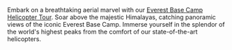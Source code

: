 Embark on a breathtaking aerial marvel with our <a href="https://everestexperience.com/everest-base-camp-helicopter-tour">Everest Base Camp Helicopter Tour</a>. Soar above the majestic Himalayas, catching panoramic views of the iconic Everest Base Camp. Immerse yourself in the splendor of the world's highest peaks from the comfort of our state-of-the-art helicopters.
